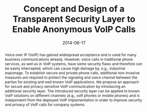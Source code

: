 ---
abstract: Voice over IP (VoIP) has gained widespread acceptance and is used for many
  business communications already. However, voice calls in traditional phone services,
  as well as in VoIP systems, have some security flaws and therefore can be easily
  intercepted, which can cause high damage by, e.g., industrial espionage. To establish
  secure and private phone calls, additional non-invasive measures are required to
  protect the signaling and voice channel between the parties for existing and well
  known VoIP applications. We propose an approach for secure and privacy sensitive
  VoIP communication by introducing an additional security layer. The introduced security
  layer can be applied to known VoIP solutions on different channels (e.g., soft phones
  or mobile phones) and is independent from the deployed VoIP implementation in order
  to improve security and privacy of VoIP calls for company systems.
authors:
- Markus Gruber
- Martin Maier
- Michael Schafferer
- Christian Schanes
- Thomas Grechenig
date: '2014-06-17'
featured: false
links:
- name: Publik
  url: https://publik.tuwien.ac.at/showentry.php?ID=236254&lang=2
publication: 'Vortrag: International Conference on Advanced Networking, Distributed
  Systems and Applications (INDS 2014), Béjaia, Algeria; 17.06.2014 - 19.06.2014;
  in: "Proceedings of the International Conference on Advanced Networking, Distributed
  Systems and Applications", INDS, (2014), S. 58 - 61'
publication_types:
- '1'
publishDate: '2014-06-17'
title: Concept and Design of a Transparent Security Layer to Enable Anonymous VoIP
  Calls
url_pdf: ''
---